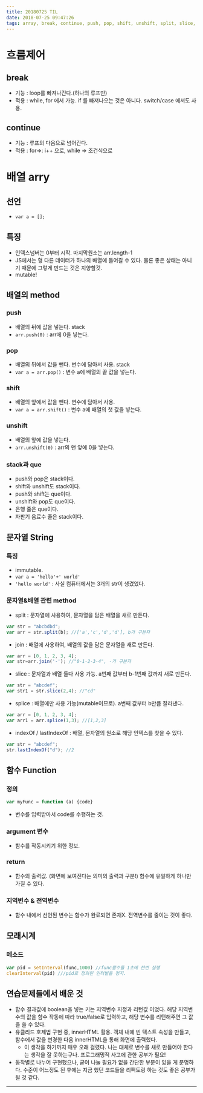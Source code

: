 ```yaml
---
title: 20180725 TIL
date: 2018-07-25 09:47:26
tags: array, break, continue, push, pop, shift, unshift, split, slice, splice, join, indexOf, lastIndexOf, stack, que
---
```


# 흐름제어
## break
- 기능 : loop를 빠져나간다.(하나의 루프만)
- 적용 : while, for 에서 가능. if 를 빠져나오는 것은 아니다. switch/case 에서도 사용.
## continue
- 기능 : 루프의 다음으로 넘어간다.
- 적용 : for=>: i++ 으로, while => 조건식으로

# 배열 arry
## 선언
- `var a = [];`

## 특징

- 인덱스넘버는 0부터 시작. 마지막원소는 arr.length-1
- JS에서는 형 다른 데이터가 하나의 배열에 들어갈 수 있다. 물론 좋은 상태는 아니기 때문에 그렇게 만드는 것은 지양할것.
- mutable!

## 배열의 method
### push

- 배열의 뒤에 값을 넣는다. stack
- `arr.push(0)` : arr에 0을 넣는다.

### pop

- 배열의 뒤에서 값을 뺀다. 변수에 담아서 사용. stack
- `var a = arr.pop()` : 변수 a에 배열의 끝 값을 넣는다.

### shift

- 배열의 앞에서 값을 뺀다. 변수에 담아서 사용.
- `var a = arr.shift()` : 변수 a에 배열의 첫 값을 넣는다.

### unshift

- 배열의 앞에 값을 넣는다.
- `arr.unshift(0)` : arr의 맨 앞에 0을 넣는다.

### stack과 que

- push와 pop은 stack이다.
- shift와 unshift도 stack이다.
- push와 shift는 que이다.
- unshift와 pop도 que이다.
- 은행 줄은 que이다.
- 자판기 음료수 줄은 stack이다.

## 문자열 String

### 특징
- immutable.
- `var a = 'hello'+' world'`
- `'hello world'` : 사실 컴퓨터에서는 3개의 str이 생겼었다.

### 문자열&배열 관련 method

- split : 문자열에 사용하여, 문자열을 담은 배열을 새로 만든다.
```javascript
var str = "abcbdbd"; 
var arr = str.split(b); //['a','c','d','d'], b가 구분자
```
- join : 배열에 사용하여, 배열의 값을 담은 문자열을 새로 만든다.
```javascript
var arr = [0, 1, 2, 3, 4]; 
var str=arr.join('-'); //"0-1-2-3-4", -가 구분자
```
- slice : 문자열과 배열 둘다 사용 가능. a번째 값부터 b-1번째 값까지 새로 만든다.
```javascript
var str = "abcdef"; 
var str1 = str.slice(2,4); //"cd"
```
- splice : 배열에만 사용 가능(mutable이므로). a번째 값부터 b만큼 잘라낸다.
```javascript
var arr = [0, 1, 2, 3, 4]; 
var arr1 = arr.splice(1,3); //[1,2,3]
```
- indexOf / lastIndexOf : 배열, 문자열의 원소로 해당 인덱스를 찾을 수 있다.
```javascript
var str = "abcdef"; 
str.lastIndexOf("d"); //2
```

## 함수 Function
### 정의
```javascript
var myFunc = function (a) {code}
```

- 변수를 입력받아서 code를 수행하는 것.

### argument 변수
- 함수를 작동시키기 위한 정보.

### return
- 함수의 출력값. (화면에 보여진다는 의미의 출력과 구분!) 함수에 유일하게 하나만 가질 수 있다.

### 지역변수 & 전역변수
- 함수 내에서 선언된 변수는 함수가 완료되면 존재X. 전역변수를 줄이는 것이 좋다.

## 모래시계
### 메소드
```javascript
var pid = setInterval(func,1000) //func함수를 1초에 한번 실행
clearInterval(pid) ///pid로 정의된 인터벌을 정지.
```

## 연습문제들에서 배운 것
- 함수 결과값에 boolean을 넣는 키는 지역변수 지정과 리턴값 이었다. 해당 지역변수의 값을 함수 작동에 따라 true/false로 입력하고, 해당 변수를 리턴해주면 그 값을 쓸 수 있다.
- 유클리드 호제법 구현 중, innerHTML 활용. 객체 내에 빈 텍스트 속성을 만들고, 함수에서 값을 변경한 다음 innerHTML을 통해 화면에 출력했다.
  - 이 생각을 하기까지 매우 오래 걸렸다. 나는 대체로 변수를 새로 만들어야 한다는 생각을 잘 못하는구나. 프로그래밍적 사고에 관한 공부가 필요!
- 동작별로 나누어 구현했으나, 굳이 나눌 필요가 없을 간단한 부분이 있을 게 분명하다. 수준이 어느정도 된 후에는 지금 했던 코드들을 리팩토링 하는 것도 좋은 공부가 될 것 같다.

***

